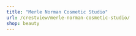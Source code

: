 ```yaml
---
title: "Merle Norman Cosmetic Studio"
url: /crestview/merle-norman-cosmetic-studio/
shop: beauty
---
```

